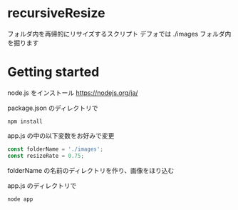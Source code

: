# recursiveResize
フォルダ内を再帰的にリサイズするスクリプト
デフォでは ./images フォルダ内を掘ります

# Getting started

node.js をインストール
https://nodejs.org/ja/

package.json のディレクトリで
```
npm install
```

app.js の中の以下変数をお好みで変更
```javascript
const folderName = './images';
const resizeRate = 0.75;
```

folderName の名前のディレクトリを作り、画像をほり込む

app.js のディレクトリで
```
node app
```
